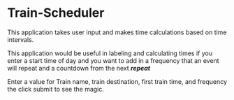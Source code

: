 # Train-Scheduler

This application takes user input and makes time calculations based on time intervals.

This application would be useful in labeling and calculating times if you enter a start time of day and you want to add in a frequency that an event will repeat and a countdown from the next ***repeat***

Enter a value for Train name, train destination, first train time, and frequency the click submit to see the magic.